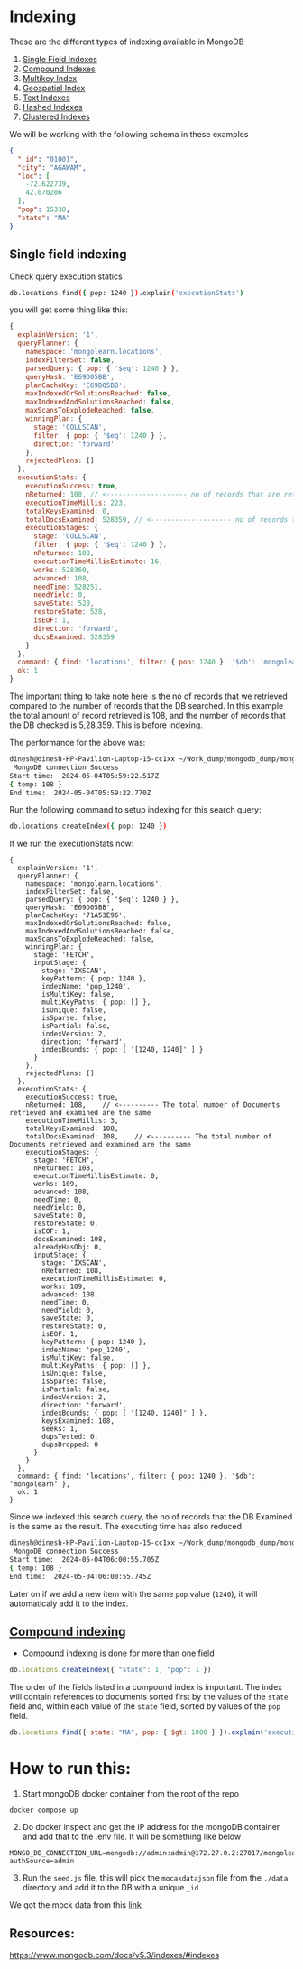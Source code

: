 # Indexing

These are the different types of indexing available in MongoDB

1. [Single Field Indexes](https://www.mongodb.com/docs/v5.3/core/index-single/#single-field-indexes)
2. [Compound Indexes](https://www.mongodb.com/docs/v5.3/core/index-compound/#compound-indexes)
3. [Multikey Index](https://www.mongodb.com/docs/v5.3/indexes/#multikey-index)
4. [Geospatial Index](https://www.mongodb.com/docs/v5.3/indexes/#geospatial-index)
5. [Text Indexes](https://www.mongodb.com/docs/v5.3/indexes/#text-indexes)
6. [Hashed Indexes](https://www.mongodb.com/docs/v5.3/indexes/#hashed-indexes)
7. [Clustered Indexes](https://www.mongodb.com/docs/v5.3/indexes/#clustered-indexes)

We will be working with the following schema in these examples
```json
{
  "_id": "01001",
  "city": "AGAWAM",
  "loc": [
    -72.622739,
    42.070206
  ],
  "pop": 15338,
  "state": "MA"
}
```
## Single field indexing

Check query execution statics

```bash
db.locations.find({ pop: 1240 }).explain('executionStats')
```
you will get some thing like this:
```js
{
  explainVersion: '1',
  queryPlanner: {
    namespace: 'mongolearn.locations',
    indexFilterSet: false,
    parsedQuery: { pop: { '$eq': 1240 } },
    queryHash: 'E69D05BB',
    planCacheKey: 'E69D05BB',
    maxIndexedOrSolutionsReached: false,
    maxIndexedAndSolutionsReached: false,
    maxScansToExplodeReached: false,
    winningPlan: {
      stage: 'COLLSCAN',
      filter: { pop: { '$eq': 1240 } },
      direction: 'forward'
    },
    rejectedPlans: []
  },
  executionStats: {
    executionSuccess: true,
    nReturned: 108, // <-------------------- no of records that are retrieved
    executionTimeMillis: 223,
    totalKeysExamined: 0,
    totalDocsExamined: 528359, // <-------------------- no of records that the DB went through
    executionStages: {
      stage: 'COLLSCAN',
      filter: { pop: { '$eq': 1240 } },
      nReturned: 108,
      executionTimeMillisEstimate: 16,
      works: 528360,
      advanced: 108,
      needTime: 528251,
      needYield: 0,
      saveState: 528,
      restoreState: 528,
      isEOF: 1,
      direction: 'forward',
      docsExamined: 528359
    }
  },
  command: { find: 'locations', filter: { pop: 1240 }, '$db': 'mongolearn' },
  ok: 1
}
```
The important thing to take note here is the no of records that we retrieved compared to the number of records that the DB searched. In this example the total amount of record retrieved is 108, and the number of records that the DB checked is 5,28,359. This is before indexing.

The performance for the above was:
```bash
dinesh@dinesh-HP-Pavilion-Laptop-15-cc1xx ~/Work_dump/mongodb_dump/mongodb_learn/indexing (main) $ node index.js 
 MongoDB connection Success 
Start time:  2024-05-04T05:59:22.517Z
{ temp: 108 }
End time:  2024-05-04T05:59:22.770Z
```

Run the following command to setup indexing for this search query:
```bash
db.locations.createIndex({ pop: 1240 })
```

If we run the executionStats now:
```
{
  explainVersion: '1',
  queryPlanner: {
    namespace: 'mongolearn.locations',
    indexFilterSet: false,
    parsedQuery: { pop: { '$eq': 1240 } },
    queryHash: 'E69D05BB',
    planCacheKey: '71A53E96',
    maxIndexedOrSolutionsReached: false,
    maxIndexedAndSolutionsReached: false,
    maxScansToExplodeReached: false,
    winningPlan: {
      stage: 'FETCH',
      inputStage: {
        stage: 'IXSCAN',
        keyPattern: { pop: 1240 },
        indexName: 'pop_1240',
        isMultiKey: false,
        multiKeyPaths: { pop: [] },
        isUnique: false,
        isSparse: false,
        isPartial: false,
        indexVersion: 2,
        direction: 'forward',
        indexBounds: { pop: [ '[1240, 1240]' ] }
      }
    },
    rejectedPlans: []
  },
  executionStats: {
    executionSuccess: true,
    nReturned: 108,    // <---------- The total number of Documents retrieved and examined are the same
    executionTimeMillis: 3,
    totalKeysExamined: 108,
    totalDocsExamined: 108,    // <---------- The total number of Documents retrieved and examined are the same
    executionStages: {
      stage: 'FETCH',
      nReturned: 108,
      executionTimeMillisEstimate: 0,
      works: 109,
      advanced: 108,
      needTime: 0,
      needYield: 0,
      saveState: 0,
      restoreState: 0,
      isEOF: 1,
      docsExamined: 108,
      alreadyHasObj: 0,
      inputStage: {
        stage: 'IXSCAN',
        nReturned: 108,
        executionTimeMillisEstimate: 0,
        works: 109,
        advanced: 108,
        needTime: 0,
        needYield: 0,
        saveState: 0,
        restoreState: 0,
        isEOF: 1,
        keyPattern: { pop: 1240 },
        indexName: 'pop_1240',
        isMultiKey: false,
        multiKeyPaths: { pop: [] },
        isUnique: false,
        isSparse: false,
        isPartial: false,
        indexVersion: 2,
        direction: 'forward',
        indexBounds: { pop: [ '[1240, 1240]' ] },
        keysExamined: 108,
        seeks: 1,
        dupsTested: 0,
        dupsDropped: 0
      }
    }
  },
  command: { find: 'locations', filter: { pop: 1240 }, '$db': 'mongolearn' },
  ok: 1
}
```

Since we indexed this search query, the no of records that the DB Examined is the same as the result. The executing time has also reduced
```bash
dinesh@dinesh-HP-Pavilion-Laptop-15-cc1xx ~/Work_dump/mongodb_dump/mongodb_learn/indexing (main) $ node index.js 
 MongoDB connection Success 
Start time:  2024-05-04T06:00:55.705Z
{ temp: 108 }
End time:  2024-05-04T06:00:55.745Z
```

Later on if we add a new item with the same `pop` value (`1240`), it will automaticaly add it to the index.

## [Compound indexing](https://www.mongodb.com/docs/v5.3/core/index-compound/#compound-indexes)

- Compound indexing is done for more than one field

```js
db.locations.createIndex({ "state": 1, "pop": 1 })
```

The order of the fields listed in a compound index is important. The index will contain references to documents sorted first by the values of the `state` field and, within each value of the `state` field, sorted by values of the `pop` field.

```js
db.locations.find({ state: "MA", pop: { $gt: 1000 } }).explain('executionStats')
```
# How to run this:

1. Start mongoDB docker container from the root of the repo
```
docker compose up
```
2. Do docker inspect and get the IP address for the mongoDB container and add that to the .env file. It will be something like below
```
MONGO_DB_CONNECTION_URL=mongodb://admin:admin@172.27.0.2:27017/mongolearn?authSource=admin
```
3. Run the `seed.js` file, this will pick the `mocakdatajson` file from the `./data` directory and add it to the DB with a unique `_id`

We got the mock data from this [link](https://media.mongodb.org/zips.json?_ga=1.92708894.286077728.1426686247)


## Resources:

https://www.mongodb.com/docs/v5.3/indexes/#indexes

